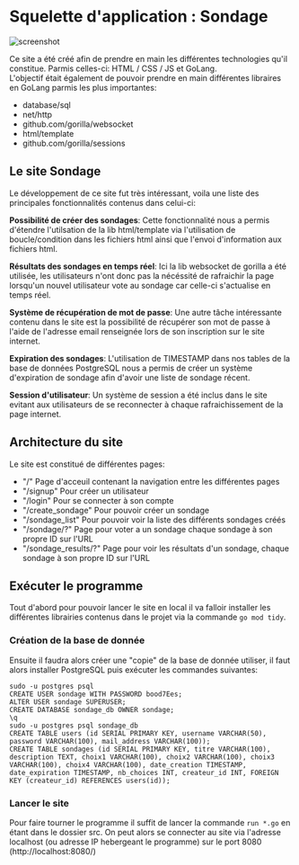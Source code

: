 # Squelette d'application : Sondage

![screenshot](screenshot/gif.gif)

Ce site a été créé afin de prendre en main les différentes technologies qu'il constitue. Parmis celles-ci: HTML / CSS / JS et GoLang.<br/>
L'objectif était également de pouvoir prendre en main différentes libraires en GoLang parmis les plus importantes:
- database/sql
- net/http
- github.com/gorilla/websocket
- html/template
- github.com/gorilla/sessions

## Le site Sondage

Le développement de ce site fut très intéressant, voila une liste des principales fonctionnalités contenus dans celui-ci:

__Possibilité de créer des sondages__: Cette fonctionnalité nous a permis d'étendre l'utilsation de la lib html/template via l'utilisation de boucle/condition dans les fichiers html ainsi que l'envoi d'information aux fichiers html.

__Résultats des sondages en temps réel__: Ici la lib websocket de gorilla a été utilisée, les utilisateurs n'ont donc pas la nécéssité de rafraichir la page lorsqu'un nouvel utilisateur vote au sondage car celle-ci s'actualise en temps réel.

__Système de récupération de mot de passe__: Une autre tâche intéressante contenu dans le site est la possibilité de récupérer son mot de passe à l'aide de l'adresse email renseignée lors de son inscription sur le site internet.

__Expiration des sondages__: L'utilisation de TIMESTAMP dans nos tables de la base de données PostgreSQL nous a permis de créer un système d'expiration de sondage afin d'avoir une liste de sondage récent.

__Session d'utilisateur__: Un système de session a été inclus dans le site evitant aux utilisateurs de se reconnecter à chaque rafraichissement de la page internet.

## Architecture du site

Le site est constitué de différentes pages:

- "/" Page d'acceuil contenant la navigation entre les différentes pages
- "/signup" Pour créer un utilisateur
- "/login" Pour se connecter à son compte
- "/create_sondage" Pour pouvoir créer un sondage
- "/sondage_list" Pour pouvoir voir la liste des différents sondages créés
- "/sondage/?" Page pour voter a un sondage chaque sondage à son propre ID sur l'URL
- "/sondage_results/?" Page pour voir les résultats d'un sondage, chaque sondage à son propre ID sur l'URL

## Exécuter le programme

Tout d'abord pour pouvoir lancer le site en local il va falloir installer les différentes librairies contenus dans le projet via la commande `go mod tidy`.

### Création de la base de donnée 

Ensuite il faudra alors créer une "copie" de la base de donnée utiliser, il faut alors installer PostgreSQL puis exécuter les commandes suivantes:

`sudo -u postgres psql`<br/>
`CREATE USER sondage WITH PASSWORD bood7Ees;`<br/>
`ALTER USER sondage SUPERUSER;`<br/>
`CREATE DATABASE sondage_db OWNER sondage;`<br/>
`\q`<br/>
`sudo -u postgres psql sondage_db`<br/>
`CREATE TABLE users (id SERIAL PRIMARY KEY, username VARCHAR(50), password VARCHAR(100), mail_address VARCHAR(100));`<br/>
`CREATE TABLE sondages (id SERIAL PRIMARY KEY, titre VARCHAR(100), description TEXT, choix1 VARCHAR(100), choix2 VARCHAR(100), choix3 VARCHAR(100), choix4 VARCHAR(100), date_creation TIMESTAMP, date_expiration TIMESTAMP, nb_choices INT, createur_id INT, FOREIGN KEY (createur_id) REFERENCES users(id));`

### Lancer le site

Pour faire tourner le programme il suffit de lancer la commande `run *.go` en étant dans le dossier src. On peut alors se connecter au site via l'adresse localhost (ou adresse IP hebergeant le programme) sur le port 8080
(http://localhost:8080/)
